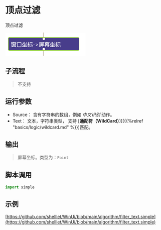 # 顶点过滤 
顶点过滤


![action](./images/2022-11-17_184608.png ':size=90%')

## 子流程

> 不支持

## 运行参数



* Source： 含有字符串的数组，例如 *中文识别* 动作。
* Text： 文本，字符串类型， 支持 [**通配符（WildCard）**)]({{%relref "basics/logic/wildcard.md" %}})匹配。

## 输出

> 屏幕坐标。类型为：`Point`


## 脚本调用

```python
import simple


```

## 示例

[https://github.com/shelllet/WinUi/blob/main/algorithm/filter_text.simple](https://github.com/shelllet/WinUi/blob/main/algorithm/filter_text.simple)
